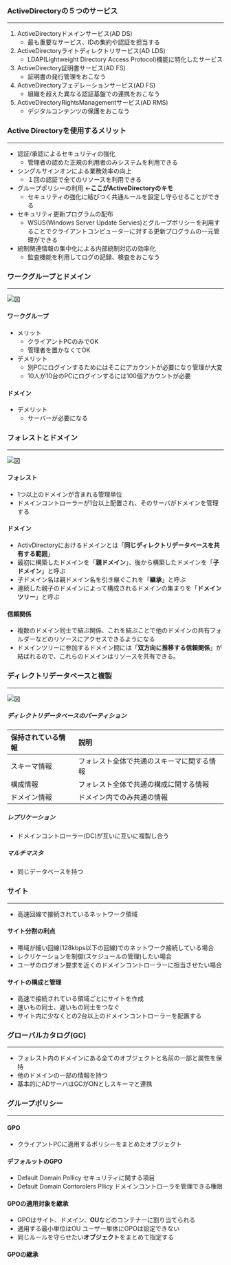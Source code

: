 ### ActiveDirectoryの５つのサービス
---
1. ActiveDirectoryドメインサービス(AD DS)
	- 最も重要なサービス、IDの集約や認証を担当する
1. ActiveDirectoryライトディレクトリサービス(AD LDS)
	- LDAP(Lightweight Directory Access Protocol)機能に特化したサービス
1. ActiveDirectory証明書サービス(AD FS)
	- 証明書の発行管理をおこなう
1. ActiveDirectoryフェデレーションサービス(AD FS)
	- 組織を超えた異なる認証基盤での連携をおこなう
1. ActiveDirectoryRightsManagementサービス(AD RMS)
	- デジタルコンテンツの保護をおこなう

### Active Directoryを使用するメリット
---
- 認証/承認によるセキュリティの強化
	- 管理者の認めた正規の利用者のみシステムを利用できる
- シングルサインオンによる業務効率の向上
	- １回の認証で全てのリソースを利用できる
- グループポリシーの利用 ←**ここがActiveDirectoryのキモ**
	- セキュリティの強化に結びつく共通ルールを設定し守らせることができる
- セキュリティ更新プログラムの配布
	- WSUS(Windows Server Update Servies)とグループポリシーを利用することでクライアントコンピューターに対する更新プログラムの一元管理ができる
- 統制関連情報の集中化による内部統制対応の効率化
	- 監査機能を利用してログの記録、検査をおこなう

### ワークグループとドメイン
---
![図](https://plantyuta.github.io/site/docs/images/work_domain.jpg )

#### ワークグループ
- メリット
	- クライアントPCのみでOK
	- 管理者を置かなくてOK
- デメリット
	- 別PCにログインするためにはそこにアカウントが必要になり管理が大変
	- 10人が10台のPCにログインするには100個アカウントが必要

#### ドメイン
- デメリット
	- サーバーが必要になる

### フォレストとドメイン
---
![図](https://plantyuta.github.io/site/docs/images/forest_domain.jpg )
#### フォレスト
- 1つ以上のドメインが含まれる管理単位
- ドメインコントローラーが1台以上配置され、そのサーバがドメインを管理する

#### ドメイン
- ActivDirectoryにおけるドメインとは「**同じディレクトリデータベースを共有する範囲**」
- 最初に構築したドメインを「**親ドメイン**」、後から構築したドメインを「**子ドメイン**」と呼ぶ
- 子ドメイン名は親ドメイン名を引き継ぐこれを「**継承**」と呼ぶ
- 連続した親子のドメインによって構成されるドメインの集まりを「**ドメインツリー**」と呼ぶ

#### 信頼関係
- 複数のドメイン同士で結ぶ関係、これを結ぶことで他のドメインの共有フォルダーなどのリソースにアクセスできるようになる
- ドメインツリーに参加するドメイン間には「**双方向に推移する信頼関係**」が結ばれるので、これらのドメインはリソースを共有できる。

### ディレクトリデータベースと複製
---
![図](https://plantyuta.github.io/site/docs/images/duplication.jpg )

##### ディレクトリデータベースのパーティション
| 保持されている情報 | 説明 |
|:-------------------|:----|
|スキーマ情報        |フォレスト全体で共通のスキーマに関する情報|
|構成情報            |フォレスト全体で共通の構成に関する情報|
|ドメイン情報        |ドメイン内でのみ共通の情報|

##### レプリケーション
- ドメインコントローラー(DC)が互いに互いに複製し合う
##### マルチマスタ
- 同じデータベースを持つ

### サイト
---
- 高速回線で接続されているネットワーク領域

#### サイト分割の利点
- 帯域が細い回線(128kbps以下の回線)でのネットワーク接続している場合
- レクリケーションを制御(スケジュールの管理)したい場合
- ユーザのログオン要求を近くのドメインコントローラーに担当させたい場合

#### サイトの構成と管理
- 高速で接続されている領域ごとにサイトを作成
- 速いもの同士、遅いもの同士をつなぐ
- サイト内に少なくとの2台以上のドメインコントローラーを配置する

### グローバルカタログ(GC)
---
- フォレスト内のドメインにある全てのオブジェクトと名前の一部と属性を保持
- 他のドメインの一部の情報を持つ
- 基本的にADサーバはGCがONとしスキーマと連携

### グループポリシー
---
#### GPO
- クライアントPCに適用するポリシーをまとめたオブジェクト

#### デフォルットのGPO
- Default Domain Pollicy セキュリティに関する項目
- Default Domain Contorolers Pllicy ドメインコントローラを管理できる権限

#### GPOの適用対象を継承
- GPOはサイト、ドメイン、**OU**などのコンテナーに割り当てられる
- 適用する最小単位はOU ユーザー単体にGPOは設定できない
- 同じルールを守らせたい**オブジェクト**をまとめて指定する

#### GPOの継承
